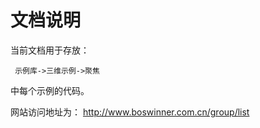 # 文档说明

当前文档用于存放：

     示例库->三维示例->聚焦

中每个示例的代码。

网站访问地址为：
  http://www.boswinner.com.cn/group/list
